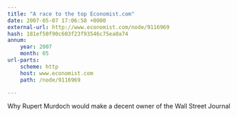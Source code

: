 ```yaml
---
title: "A race to the top Economist.com"
date: 2007-05-07 17:06:58 +0000
external-url: http://www.economist.com/node/9116969
hash: 181ef50f90c603f23f93546c75ea0a74
annum:
    year: 2007
    month: 05
url-parts:
    scheme: http
    host: www.economist.com
    path: /node/9116969

---
```


Why Rupert Murdoch would make a decent owner of the Wall Street Journal
